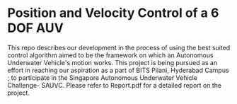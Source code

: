 # Position and Velocity Control of a 6 DOF AUV
 This repo describes our development in the process of using the best suited control algorithm aimed to be the framework on which an Autonomous Underwater Vehicle's motion works. This project is being pursued as an effort in reaching our aspiration as a part of BITS Pilani, Hyderabad Campus ; to participate in the Singapore Autonomous Underwater Vehicle Challenge- SAUVC.
 Please refer to Report.pdf for a detailed report on the project.
